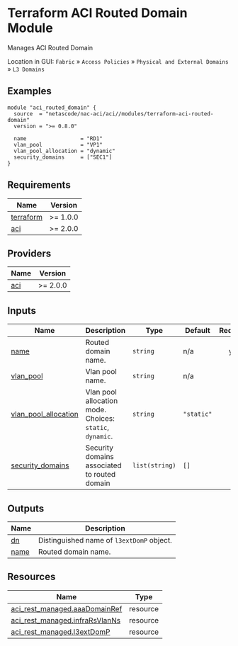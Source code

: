 <!-- BEGIN_TF_DOCS -->
# Terraform ACI Routed Domain Module

Manages ACI Routed Domain

Location in GUI:
`Fabric` » `Access Policies` » `Physical and External Domains` » `L3 Domains`

## Examples

```hcl
module "aci_routed_domain" {
  source  = "netascode/nac-aci/aci//modules/terraform-aci-routed-domain"
  version = ">= 0.8.0"

  name                 = "RD1"
  vlan_pool            = "VP1"
  vlan_pool_allocation = "dynamic"
  security_domains     = ["SEC1"]
}
```

## Requirements

| Name | Version |
|------|---------|
| <a name="requirement_terraform"></a> [terraform](#requirement\_terraform) | >= 1.0.0 |
| <a name="requirement_aci"></a> [aci](#requirement\_aci) | >= 2.0.0 |

## Providers

| Name | Version |
|------|---------|
| <a name="provider_aci"></a> [aci](#provider\_aci) | >= 2.0.0 |

## Inputs

| Name | Description | Type | Default | Required |
|------|-------------|------|---------|:--------:|
| <a name="input_name"></a> [name](#input\_name) | Routed domain name. | `string` | n/a | yes |
| <a name="input_vlan_pool"></a> [vlan\_pool](#input\_vlan\_pool) | Vlan pool name. | `string` | n/a | no |
| <a name="input_vlan_pool_allocation"></a> [vlan\_pool\_allocation](#input\_vlan\_pool\_allocation) | Vlan pool allocation mode. Choices: `static`, `dynamic`. | `string` | `"static"` | no |
| <a name="input_security_domains"></a> [security\_domains](#input\_security\_domains) | Security domains associated to routed domain | `list(string)` | `[]` | no |

## Outputs

| Name | Description |
|------|-------------|
| <a name="output_dn"></a> [dn](#output\_dn) | Distinguished name of `l3extDomP` object. |
| <a name="output_name"></a> [name](#output\_name) | Routed domain name. |

## Resources

| Name | Type |
|------|------|
| [aci_rest_managed.aaaDomainRef](https://registry.terraform.io/providers/CiscoDevNet/aci/latest/docs/resources/rest_managed) | resource |
| [aci_rest_managed.infraRsVlanNs](https://registry.terraform.io/providers/CiscoDevNet/aci/latest/docs/resources/rest_managed) | resource |
| [aci_rest_managed.l3extDomP](https://registry.terraform.io/providers/CiscoDevNet/aci/latest/docs/resources/rest_managed) | resource |
<!-- END_TF_DOCS -->